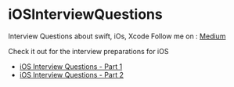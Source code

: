 # iOSInterviewQuestions
Interview Questions about swift, iOs, Xcode
Follow me on : [Medium](https://medium.com/@baljitKaurGoraya)

Check it out for the interview preparations for iOS
- [iOS Interview Questions - Part 1](https://medium.com/swift-interview-preparations/ios-interview-questions-part-1-29f1a48b9cbf)
- [iOS Interview Questions - Part 2](https://medium.com/swift-interview-preparations/ios-interview-questions-part-2-4e6903921d61)
